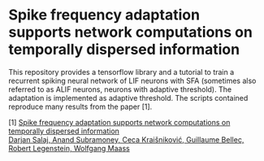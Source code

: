 # Spike frequency adaptation supports network computations on temporally dispersed information

This repository provides a tensorflow library and a tutorial to train a recurrent spiking neural network of LIF neurons with SFA 
(sometimes also referred to as ALIF neurons, neurons with adaptive threshold).
The adaptation is implemented as adaptive threshold.
The scripts contained reproduce many results from the paper [1].

[1] [Spike frequency adaptation supports network computations on temporally dispersed information  
Darjan Salaj, Anand Subramoney, Ceca Kraišniković, Guillaume Bellec, Robert Legenstein, Wolfgang Maass](https://elifesciences.org/articles/65459)
